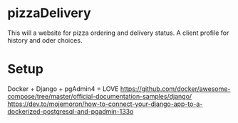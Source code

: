 # pizzaDelivery
This will a website for pizza ordering and delivery status. A client profile for history and oder choices.

# Setup 
Docker + Django + pgAdmin4 = LOVE
https://github.com/docker/awesome-compose/tree/master/official-documentation-samples/django/
https://dev.to/mojemoron/how-to-connect-your-django-app-to-a-dockerized-postgresql-and-pgadmin-133o